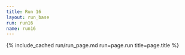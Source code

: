 ```yaml
---
title: Run 16
layout: run_base
run: run16
name: run16
---
```

{% include_cached run/run_page.md run=page.run title=page.title %}
